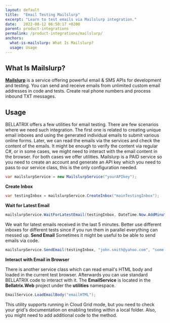 ```yaml
---
layout: default
title:  "Email Testing Mailslurp"
excerpt: "Learn to test emails via Mailslurp integration."
date:   2022-08-12 06:50:17 +0200
parent: product-integrations
permalink: /product-integrations/mailslurp/
anchors:
  what-is-mailslurp: What Is Mailslurp?
  usage: Usage
---
```

What Is Mailslurp?
------------------
**[Mailslurp](https://www.mailslurp.com/)** is a service offering powerful email & SMS APIs for development and testing. You can send and receive emails from unlimited custom email addresses in code and tests. Create real phone numbers and process inbound TXT messages.

Usage
------------------
BELLATRIX offers a few utilities for email testing. There are few scenarios where we need such integration. The first one is related to creating unique email inboxes and using the generated individual emails to submit various online forms. Later, we can read the emails via the services and check the content of the emails. It might be enough to verify the content via regular C#, or in some cases, we might need to interact with the email content in the browser. For both cases we offer utilities.
Mailslurp is a PAID service so you need to create an account and generate an API key which you need to pass to our service class, this is the only configuration needed.
```csharp
var mailslurpService = new MailslurpService("yourAPIkey");
```
**Create Inbox**
```csharp
var testingInbox = mailslurpService.CreateInbox("mainTestingInbox");
```
**Wait for Latest Email**
```csharp
mailslurpService.WaitForLatestEmail(testingInbox, DateTime.Now.AddMinutes(-5));
```
We wait for latest emails received in the last 5 minutes. Better use different inboxes for different tests since if you run them in parallel everything can messed up.
**Send Email**
Sometimes it might be useful to be able to send emails via code.
```csharp
mailslurpService.SendEmail(testingInbox, "john.smith@yahoo.com", "some subject", "NameOfYourEmailTemplateAsEmbededResource");
```
**Interact with Email in Browser**

There is another service class which can read email's HTML body and loaded in the current test browser. Afterwards you can use standard BELLATRIX code to interact with it. The **EmailService** is located in the **Bellatrix.Web** project under the **utilities** namespace.
```csharp
EmailService.LoadEmailBody("emailHTML");
```
This utility supports running in Cloud Grid mode, but you need to check your grid's documentation on enabling testing within a local folder. Also, you might need to add additional code to the method.